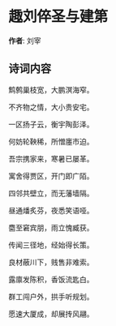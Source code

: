 # 趣刘倅圣与建第

**作者**: 刘宰

## 诗词内容

鹪鹩巢枝宽，大鹏溟海窄。

不齐物之情，大小贵安宅。

一区扬子云，衡宇陶彭泽。

何妨轮鞅稀，所憎廛市迫。

吾宗携家来，寒暑已屡革。

寓舍得贾区，开门即广陌。

四邻共壁立，而无藩墙隔。

昼通燔炙芬，夜悉笑语哑。

麕至窘宾朋，雨立愧臧获。

传闻三径地，经始得长策。

良材蔽川下，贱售非难索。

露廪发陈积，香饭流匙白。

群工闯户外，拱手听规划。

愿速大厦成，却展抟风翮。

